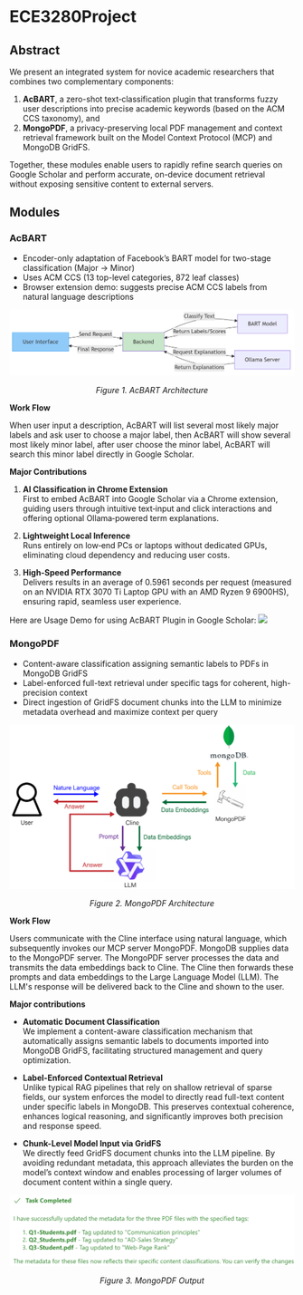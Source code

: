 # ECE3280Project

## Abstract
We present an integrated system for novice academic researchers that combines two complementary components:  
1. **AcBART**, a zero-shot text‐classification plugin that transforms fuzzy user descriptions into precise academic keywords (based on the ACM CCS taxonomy), and  
2. **MongoPDF**, a privacy-preserving local PDF management and context retrieval framework built on the Model Context Protocol (MCP) and MongoDB GridFS.

Together, these modules enable users to rapidly refine search queries on Google Scholar and perform accurate, on-device document retrieval without exposing sensitive content to external servers.

## Modules

### AcBART
- Encoder-only adaptation of Facebook’s BART model for two-stage classification (Major → Minor)  
- Uses ACM CCS (13 top-level categories, 872 leaf classes)  
- Browser extension demo: suggests precise ACM CCS labels from natural language descriptions  

![AcBART Architecture](AcBART.png)
<p align="center"><em>Figure 1. AcBART Architecture</em></p>

**Work Flow**

When user input a description, AcBART will list several most likely major labels and ask user to choose a major label, then AcBART will show several most likely minor label, after user choose the minor label, AcBART will search this minor label directly in Google Scholar.


**Major Contributions**

1. **AI Classification in Chrome Extension**  
   First to embed AcBART into Google Scholar via a Chrome extension, guiding users through intuitive text‐input and click interactions and offering optional Ollama‐powered term explanations.

2. **Lightweight Local Inference**  
   Runs entirely on low‐end PCs or laptops without dedicated GPUs, eliminating cloud dependency and reducing user costs.

3. **High‐Speed Performance**  
   Delivers results in an average of 0.5961 seconds per request (measured on an NVIDIA RTX 3070 Ti Laptop GPU with an AMD Ryzen 9 6900HS), ensuring rapid, seamless user experience.



Here are Usage Demo for using AcBART Plugin in Google Scholar:
<img src="demo0_no_ollama.gif" width="600" />











### MongoPDF


- Content-aware classification assigning semantic labels to PDFs in MongoDB GridFS  
- Label-enforced full-text retrieval under specific tags for coherent, high-precision context  
- Direct ingestion of GridFS document chunks into the LLM to minimize metadata overhead and maximize context per query  




![MongoPDF Architecture](MongoPDF.png)
<p align="center"><em>Figure 2. MongoPDF Architecture</em></p>


**Work Flow**

  Users communicate with the Cline interface using natural language, which subsequently invokes our MCP server MongoPDF. MongoDB supplies data to the MongoPDF server. The MongoPDF server processes the data and transmits the data embeddings back to Cline. The Cline then forwards these prompts and data embeddings to the Large Language Model (LLM). The LLM's response will be delivered back to the Cline and shown to the user.



**Major contributions**


- **Automatic Document Classification**  
  We implement a content-aware classification mechanism that automatically assigns semantic labels to documents imported into MongoDB GridFS, facilitating structured management and query optimization.

- **Label-Enforced Contextual Retrieval**  
  Unlike typical RAG pipelines that rely on shallow retrieval of sparse fields, our system enforces the model to directly read full-text content under specific labels in MongoDB. This preserves contextual coherence, enhances logical reasoning, and significantly improves both precision and response speed.

- **Chunk-Level Model Input via GridFS**  
  We directly feed GridFS document chunks into the LLM pipeline. By avoiding redundant metadata, this approach alleviates the burden on the model’s context window and enables processing of larger volumes of document content within a single query.




![MongoPDF Output](MongoPDF_output.png)
<p align="center"><em>Figure 3. MongoPDF Output</em></p>





